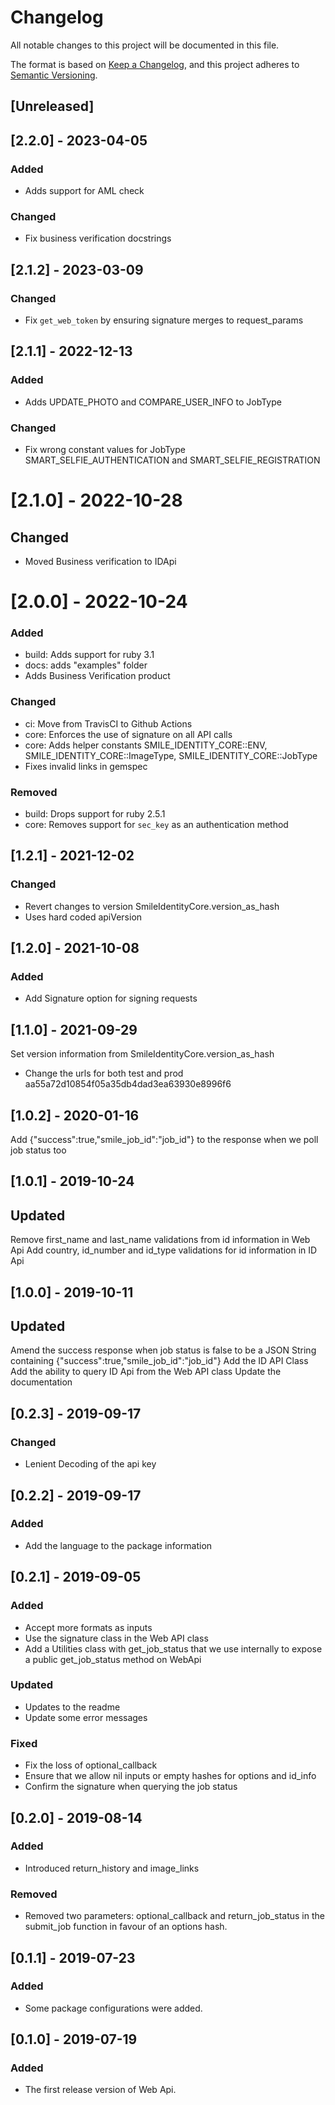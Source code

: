 # Changelog
All notable changes to this project will be documented in this file.

The format is based on [Keep a Changelog](https://keepachangelog.com/en/1.0.0/),
and this project adheres to [Semantic Versioning](https://semver.org/spec/v2.0.0.html).

## [Unreleased]

## [2.2.0] - 2023-04-05
### Added
- Adds support for AML check
### Changed
- Fix business verification docstrings

## [2.1.2] - 2023-03-09
### Changed
- Fix `get_web_token` by ensuring signature merges to request_params

## [2.1.1] - 2022-12-13
### Added
- Adds UPDATE_PHOTO and COMPARE_USER_INFO to JobType
### Changed
- Fix wrong constant values for JobType SMART_SELFIE_AUTHENTICATION and SMART_SELFIE_REGISTRATION

# [2.1.0] - 2022-10-28
## Changed
- Moved Business verification to IDApi

# [2.0.0] - 2022-10-24
### Added
- build: Adds support for ruby 3.1
- docs: adds "examples" folder
- Adds Business Verification product

### Changed
- ci: Move from TravisCI to Github Actions
- core: Enforces the use of signature on all API calls
- core: Adds helper constants SMILE_IDENTITY_CORE::ENV, SMILE_IDENTITY_CORE::ImageType, SMILE_IDENTITY_CORE::JobType
- Fixes invalid links in gemspec

### Removed
- build: Drops support for ruby 2.5.1
- core: Removes support for `sec_key` as an authentication method
  
## [1.2.1] - 2021-12-02
### Changed
- Revert changes to version SmileIdentityCore.version_as_hash
- Uses hard coded apiVersion

## [1.2.0] - 2021-10-08
### Added
- Add Signature option for signing requests

## [1.1.0] - 2021-09-29
Set version information from SmileIdentityCore.version_as_hash
- Change the urls for both test and prod aa55a72d10854f05a35db4dad3ea63930e8996f6

## [1.0.2] - 2020-01-16
Add {"success":true,"smile_job_id":"job_id"} to the response when we poll job status too

## [1.0.1] - 2019-10-24
## Updated
Remove first_name and last_name validations from id information in Web Api
Add country, id_number and id_type validations for id information in ID Api

## [1.0.0] - 2019-10-11
## Updated
Amend the success response when job status is false to be a JSON String containing {"success":true,"smile_job_id":"job_id"}
Add the ID API Class
Add the ability to query ID Api from the Web API class
Update the documentation

## [0.2.3] - 2019-09-17
### Changed
- Lenient Decoding of the api key

## [0.2.2] - 2019-09-17
### Added
- Add the language to the package information

## [0.2.1] - 2019-09-05

### Added
- Accept more formats as inputs
- Use the signature class in the Web API class
- Add a Utilities class with get_job_status that we use internally to expose a public get_job_status method on WebApi

### Updated
- Updates to the readme
- Update some error messages

### Fixed
- Fix the loss of optional_callback
- Ensure that we allow nil inputs or empty hashes for options and id_info
- Confirm the signature when querying the job status

## [0.2.0] - 2019-08-14
### Added
- Introduced return_history and image_links

### Removed
- Removed two parameters: optional_callback and return_job_status in the submit_job function in favour of an options hash.

## [0.1.1] - 2019-07-23
### Added
- Some package configurations were added.

## [0.1.0] - 2019-07-19
### Added
- The first release version of Web Api.
